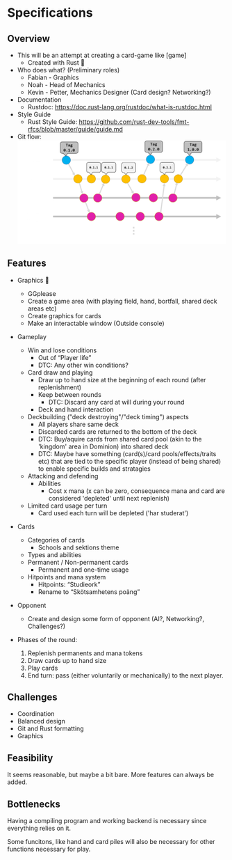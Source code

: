 # Specifications

## Overview

* This will be an attempt at creating a card-game like [game]
    * Created with Rust :crab:
* Who does what? (Preliminary roles)
    * Fabian - Graphics
    * Noah   - Head of Mechanics
    * Kevin  - Petter, Mechanics Designer (Card design? Networking?)
* Documentation
    * Rustdoc: https://doc.rust-lang.org/rustdoc/what-is-rustdoc.html 
* Style Guide
    * Rust Style Guide: https://github.com/rust-dev-tools/fmt-rfcs/blob/master/guide/guide.md 
* Git flow:
    ![](./architecture/git_branch_flow_0.1.4.png) 

## Features

* Graphics :crab:
    * GGplease
    * Create a game area (with playing field, hand, bortfall, shared deck areas etc)
    * Create graphics for cards
    * Make an interactable window (Outside console)

* Gameplay
    * Win and lose conditions
        * Out of “Player life”
        * DTC: Any other win conditions?
    * Card draw and playing
        * Draw up to hand size at the beginning of each round (after replenishment)
        * Keep between rounds
            * DTC: Discard any card at will during your round
        * Deck and hand interaction
    * Deckbuilding ("deck destroying"/"deck timing") aspects
        * All players share same deck
        * Discarded cards are returned to the bottom of the deck 
        * DTC: Buy/aquire cards from shared card pool (akin to the 'kingdom' area in Dominion) into shared deck 
        * DTC: Maybe have something (card(s)/card pools/effects/traits etc) that are tied to the specific player (instead of being shared) to enable specific builds and stratagies
    * Attacking and defending
        * Abilities
            * Cost x mana (x can be zero, consequence mana and card are considered 'depleted' until next replenish)
    * Limited card usage per turn
        * Card used each turn will be depleted ('har studerat')

* Cards
    * Categories of cards
        * Schools and sektions theme
    * Types and abilities
    * Permanent / Non-permanent cards
        * Permanent and one-time usage
    * Hitpoints and mana system
        * Hitpoints: “Studieork”
        * Rename to “Skötsamhetens poäng”

* Opponent
    * Create and design some form of opponent (AI?, Networking?, Challenges?)

* Phases of the round:
    1. Replenish permanents and mana tokens
    2. Draw cards up to hand size
    3. Play cards
    4. End turn: pass (either voluntarily or mechanically) to the next player.

## Challenges

* Coordination
* Balanced design
* Git and Rust formatting
* Graphics

## Feasibility
It seems reasonable, but maybe a bit bare. More features can always be added.

## Bottlenecks
Having a compiling program and working backend is necessary since everything relies on it.

Some funcitons, like hand and card piles will also be necessary for other functions necessary for play.
